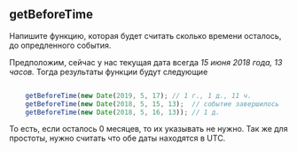 ## getBeforeTime

Напишите функцию, которая будет считать сколько времени осталось, до
опредленного события.

Предположим, сейчас у нас текущая дата всегда *15 июня 2018 года, 13 часов.*
Тогда результаты функции будут следующие

```javascript

    getBeforeTime(new Date(2019, 5, 17); // 1 г., 1 д., 11 ч.
    getBeforeTime(new Date(2018, 5, 15, 13);  // событие завершилось
    getBeforeTime(new Date(2018, 5, 16, 13)); // 1 д.
```

То есть, если осталось 0 месяцев, то их указывать не нужно. Так же
для простоты, нужно считать что обе даты находятся в UTC.